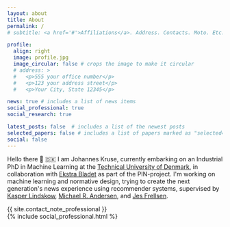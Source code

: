 ```yaml
---
layout: about
title: About
permalink: /
# subtitle: <a href='#'>Affiliations</a>. Address. Contacts. Moto. Etc.

profile:
  align: right
  image: profile.jpg
  image_circular: false # crops the image to make it circular
  # address: >
  #   <p>555 your office number</p>
  #   <p>123 your address street</p>
  #   <p>Your City, State 12345</p>

news: true # includes a list of news items
social_professional: true
social_research: true

latest_posts: false  # includes a list of the newest posts
selected_papers: false # includes a list of papers marked as "selected={true}"announcements
social: false
---
```


Hello there 👋 🇩🇰 
I am Johannes Kruse, currently embarking on an Industrial PhD in Machine Learning at the [Technical University of Denmark](https://www.dtu.dk/english/), in collaboration with [Ekstra Bladet](https://ekstrabladet.dk/) as part of the PIN-project. 
I'm working on machine learning and normative design, trying to create the next generation's news experience using recommender systems, supervised by 
[Kasper Lindskow](https://www.linkedin.com/in/kasper-lindskow-6bb2089/?originalSubdomain=dk), 
[Michael R. Andersen](https://scholar.google.dk/citations?user=cOrfSmIAAAAJ&hl=en), and 
[Jes Frellsen](https://frellsen.org/).

<div class="social">
  <div class="contact-note">
    {{ site.contact_note_professional }}
  </div>
  <div class="contact-icons">
    {% include social_professional.html %}
  </div>
</div>
